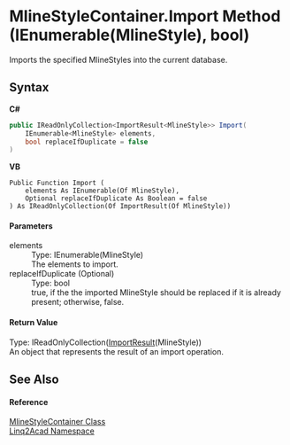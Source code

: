 # MlineStyleContainer.Import Method (IEnumerable(MlineStyle), bool)
 

Imports the specified MlineStyles into the current database.

## Syntax

**C#**<br />
``` C#
public IReadOnlyCollection<ImportResult<MlineStyle>> Import(
	IEnumerable<MlineStyle> elements,
	bool replaceIfDuplicate = false
)
```

**VB**<br />
``` VB
Public Function Import ( 
	elements As IEnumerable(Of MlineStyle),
	Optional replaceIfDuplicate As Boolean = false
) As IReadOnlyCollection(Of ImportResult(Of MlineStyle))
```


#### Parameters
<dl><dt>elements</dt><dd>Type: IEnumerable(MlineStyle)<br />The elements to import.</dd><dt>replaceIfDuplicate (Optional)</dt><dd>Type: bool<br />true, if the the imported MlineStyle should be replaced if it is already present; otherwise, false.</dd></dl>

#### Return Value
Type: IReadOnlyCollection(<a href="T_Linq2Acad_ImportResult_1.md">ImportResult</a>(MlineStyle))<br />An object that represents the result of an import operation.

## See Also


#### Reference
<a href="T_Linq2Acad_MlineStyleContainer.md">MlineStyleContainer Class</a><br /><a href="N_Linq2Acad.md">Linq2Acad Namespace</a><br />
